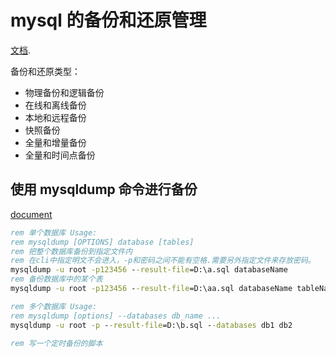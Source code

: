 # mysql 的备份和还原管理

[文档](https://dev.mysql.com/doc/refman/5.7/en/backup-and-recovery.html).

备份和还原类型：

- 物理备份和逻辑备份
- 在线和离线备份
- 本地和远程备份
- 快照备份
- 全量和增量备份
- 全量和时间点备份

## 使用 mysqldump 命令进行备份

[document](https://dev.mysql.com/doc/refman/8.0/en/mysqldump.html)

```bat
rem 单个数据库 Usage:
rem mysqldump [OPTIONS] database [tables]
rem 把整个数据库备份到指定文件内
rem 在cli中指定明文不会进入，-p和密码之间不能有空格.需要另外指定文件来存放密码。
mysqldump -u root -p123456 --result-file=D:\a.sql databaseName
rem 备份数据库中的某个表
mysqldump -u root -p123456 --result-file=D:\aa.sql databaseName tableName tableName2 ...tableName3

rem 多个数据库 Usage:
rem mysqldump [options] --databases db_name ...
mysqldump -u root -p --result-file=D:\b.sql --databases db1 db2

rem 写一个定时备份的脚本
```
